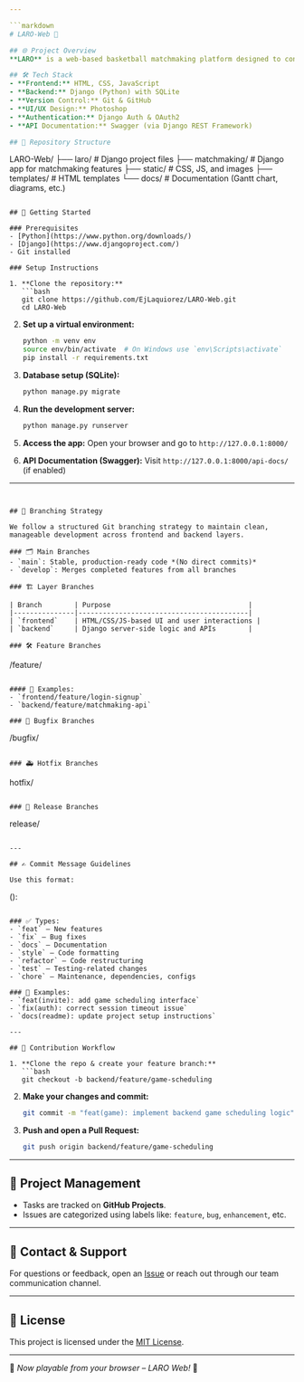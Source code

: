 ```yaml
---

```markdown
# LARO-Web 🏀

## 🌐 Project Overview
**LARO** is a web-based basketball matchmaking platform designed to connect players with teams and schedule games effortlessly. This browser-accessible solution includes player matchmaking, team management, and game invitations with details such as date, time, and location.

## 🛠️ Tech Stack
- **Frontend:** HTML, CSS, JavaScript
- **Backend:** Django (Python) with SQLite
- **Version Control:** Git & GitHub
- **UI/UX Design:** Photoshop
- **Authentication:** Django Auth & OAuth2
- **API Documentation:** Swagger (via Django REST Framework)

## 📂 Repository Structure
```
LARO-Web/
├── laro/           # Django project files
├── matchmaking/    # Django app for matchmaking features
├── static/         # CSS, JS, and images
├── templates/      # HTML templates
└── docs/           # Documentation (Gantt chart, diagrams, etc.)
```

## 🚀 Getting Started

### Prerequisites
- [Python](https://www.python.org/downloads/)
- [Django](https://www.djangoproject.com/)
- Git installed

### Setup Instructions

1. **Clone the repository:**
   ```bash
   git clone https://github.com/EjLaquiorez/LARO-Web.git
   cd LARO-Web
   ```

2. **Set up a virtual environment:**
   ```bash
   python -m venv env
   source env/bin/activate  # On Windows use `env\Scripts\activate`
   pip install -r requirements.txt
   ```

3. **Database setup (SQLite):**
   ```bash
   python manage.py migrate
   ```

4. **Run the development server:**
   ```bash
   python manage.py runserver
   ```

5. **Access the app:**
   Open your browser and go to `http://127.0.0.1:8000/`

6. **API Documentation (Swagger):**
   Visit `http://127.0.0.1:8000/api-docs/` (if enabled)

---
```


## 🌳 Branching Strategy

We follow a structured Git branching strategy to maintain clean, manageable development across frontend and backend layers.

### 🗂️ Main Branches
- `main`: Stable, production-ready code *(No direct commits)*
- `develop`: Merges completed features from all branches

### 🏗️ Layer Branches

| Branch        | Purpose                                  |
|---------------|------------------------------------------|
| `frontend`    | HTML/CSS/JS-based UI and user interactions |
| `backend`     | Django server-side logic and APIs        |

### 🛠️ Feature Branches
```
<layer>/feature/<feature-name>
```

#### 📌 Examples:
- `frontend/feature/login-signup`
- `backend/feature/matchmaking-api`

### 🐛 Bugfix Branches
```
<layer>/bugfix/<bug-description>
```

### 🚑 Hotfix Branches
```
hotfix/<hotfix-description>
```

### 🚀 Release Branches
```
release/<version>
```

---

## ✍️ Commit Message Guidelines

Use this format:
```
<type>(<scope>): <description>
```

### ✅ Types:
- `feat` – New features
- `fix` – Bug fixes
- `docs` – Documentation
- `style` – Code formatting
- `refactor` – Code restructuring
- `test` – Testing-related changes
- `chore` – Maintenance, dependencies, configs

### 📝 Examples:
- `feat(invite): add game scheduling interface`
- `fix(auth): correct session timeout issue`
- `docs(readme): update project setup instructions`

---

## 🔄 Contribution Workflow

1. **Clone the repo & create your feature branch:**
   ```bash
   git checkout -b backend/feature/game-scheduling
   ```

2. **Make your changes and commit:**
   ```bash
   git commit -m "feat(game): implement backend game scheduling logic"
   ```

3. **Push and open a Pull Request:**
   ```bash
   git push origin backend/feature/game-scheduling
   ```

---

## 📅 Project Management

- Tasks are tracked on **GitHub Projects**.
- Issues are categorized using labels like: `feature`, `bug`, `enhancement`, etc.

---

## 📢 Contact & Support

For questions or feedback, open an [Issue](https://github.com/EjLaquiorez/LARO-Web/issues) or reach out through our team communication channel.

---

## 📄 License

This project is licensed under the [MIT License](LICENSE).

---

🚀 *Now playable from your browser – LARO Web!* 🏀
```

